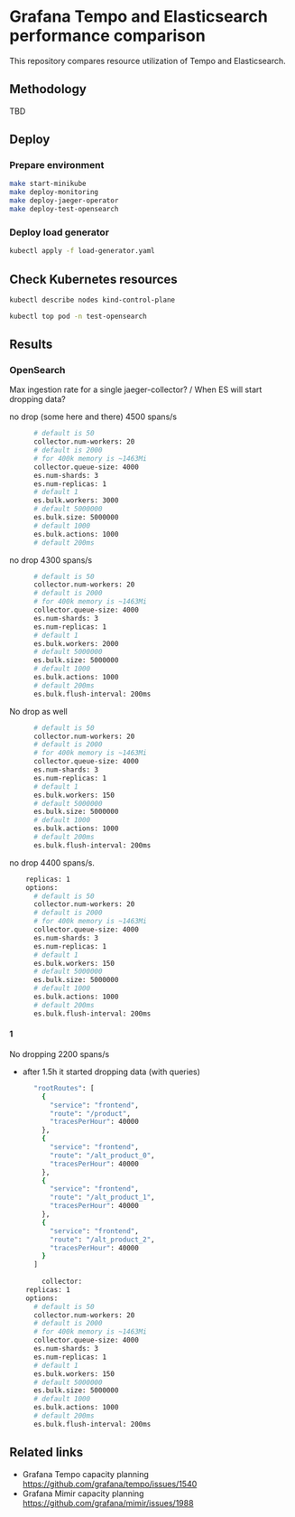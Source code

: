 # Grafana Tempo and Elasticsearch performance comparison

This repository compares resource utilization of Tempo and Elasticsearch.

## Methodology

TBD

## Deploy

### Prepare environment

```bash
make start-minikube
make deploy-monitoring
make deploy-jaeger-operator
make deploy-test-opensearch
```

### Deploy load generator
```bash
kubectl apply -f load-generator.yaml  
```

## Check Kubernetes resources
```bash
kubectl describe nodes kind-control-plane
```

```bash
kubectl top pod -n test-opensearch   
```

## Results

### OpenSearch

Max ingestion rate for a single jaeger-collector? / When ES will start dropping data?

no drop (some here and there) 4500 spans/s
```bash
      # default is 50
      collector.num-workers: 20
      # default is 2000
      # for 400k memory is ~1463Mi
      collector.queue-size: 4000
      es.num-shards: 3
      es.num-replicas: 1
      # default 1
      es.bulk.workers: 3000
      # default 5000000
      es.bulk.size: 5000000
      # default 1000
      es.bulk.actions: 1000
      # default 200ms
```

no drop 4300 spans/s
```bash
      # default is 50
      collector.num-workers: 20
      # default is 2000
      # for 400k memory is ~1463Mi
      collector.queue-size: 4000
      es.num-shards: 3
      es.num-replicas: 1
      # default 1
      es.bulk.workers: 2000
      # default 5000000
      es.bulk.size: 5000000
      # default 1000
      es.bulk.actions: 1000
      # default 200ms
      es.bulk.flush-interval: 200ms
```

No drop as well
```bash
      # default is 50
      collector.num-workers: 20
      # default is 2000
      # for 400k memory is ~1463Mi
      collector.queue-size: 4000
      es.num-shards: 3
      es.num-replicas: 1
      # default 1
      es.bulk.workers: 150
      # default 5000000
      es.bulk.size: 5000000
      # default 1000
      es.bulk.actions: 1000
      # default 200ms
      es.bulk.flush-interval: 200ms
```

no drop 4400 spans/s. 

```bash
    replicas: 1
    options:
      # default is 50
      collector.num-workers: 20
      # default is 2000
      # for 400k memory is ~1463Mi
      collector.queue-size: 4000
      es.num-shards: 3
      es.num-replicas: 1
      # default 1
      es.bulk.workers: 150
      # default 5000000
      es.bulk.size: 5000000
      # default 1000
      es.bulk.actions: 1000
      # default 200ms
      es.bulk.flush-interval: 200ms
```

#### 1
No dropping 2200 spans/s  

- after 1.5h it started dropping data (with queries)

```bash
      "rootRoutes": [
        {
          "service": "frontend",
          "route": "/product",
          "tracesPerHour": 40000
        },
        {
          "service": "frontend",
          "route": "/alt_product_0",
          "tracesPerHour": 40000
        },
        {
          "service": "frontend",
          "route": "/alt_product_1",
          "tracesPerHour": 40000
        },
        {
          "service": "frontend",
          "route": "/alt_product_2",
          "tracesPerHour": 40000
        }
      ]
      
        collector:
    replicas: 1
    options:
      # default is 50
      collector.num-workers: 20
      # default is 2000
      # for 400k memory is ~1463Mi
      collector.queue-size: 4000
      es.num-shards: 3
      es.num-replicas: 1
      # default 1
      es.bulk.workers: 150
      # default 5000000
      es.bulk.size: 5000000
      # default 1000
      es.bulk.actions: 1000
      # default 200ms
      es.bulk.flush-interval: 200ms
```

## Related links
* Grafana Tempo capacity planning https://github.com/grafana/tempo/issues/1540
* Grafana Mimir capacity planning https://github.com/grafana/mimir/issues/1988
